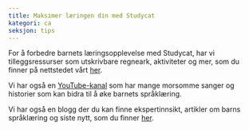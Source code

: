 ```yaml
---
title: Maksimer læringen din med Studycat
kategori: ca
seksjon: tips
---
```

For å forbedre barnets læringsopplevelse med Studycat, har vi tilleggsressurser som utskrivbare regneark, aktiviteter og mer, som du finner på nettstedet vårt [her](https://Studycat.com/learn/).


Vi har også en [YouTube-kanal](https://www.youtube.com/@learnwithStudycat) som har mange morsomme sanger og historier som kan bidra til å øke barnets språklæring.


Vi har også en blogg der du kan finne ekspertinnsikt, artikler om barns språklæring og siste nytt, som du finner [her](https://Studycat.com/blog/).